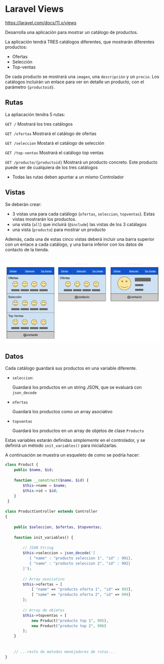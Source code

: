 # Laravel Views

https://laravel.com/docs/11.x/views

Desarrolla una aplicación para mostrar un catálogo de productos.

La aplicación tendrá TRES catálogos diferentes, que mostrarán diferentes productos:

* Ofertas
* Selección
* Top-ventas

De cada producto se mostrará una `imagen`, una `descripción` y un `precio`. Los catálogos incluirán un enlace para ver en detalle un producto, con el parámetro `{productoid}`.


## Rutas

La apliacación tendra 5 rutas:

`GET /` 
Mostrará los tres catálogos

`GET /ofertas`
Mostrará el catálogo de ofertas

`GET /seleccion`
Mostará el catálogo de selección

`GET /top-ventas`
Mostrará el catálogo top ventas

`GET /producto/{productoid}`
Mostrará un producto concreto. Este producto puede ser de cualquiera de los tres catálogos


* Todas las rutas deben apuntar a un mismo Controlador

## Vistas

Se deberán crear:

* 3 vistas una para cada catálogo (`ofertas`, `seleccion`, `topventas`). Estas vistas mostrarán los productos.
* una vista (`all`) que incluirá (`@include`) las vistas de los 3 catálagos
* una vista (`producto`) para mostrar un producto 

Además, cada una de estas cinco vistas deberá incluir una barra superior con un enlace a cada catálogo, y una barra inferior con los datos de contacto de la tienda.

![Mockup de la app con los tres tipos de vistas.](./a1_i0.png)

## Datos

Cada catálogo guardará sus productos en una variable diferente.

* `seleccion`:

  Guardará los productos en un string JSON, que se evaluará con `json_decode`

* `ofertas`

  Guardará los productos como un array asociativo

* `topventas`

  Guardará los productos en un array de objetos de clase `Producto`

Estas variables estarán definidas _simplemente_ en el controlador, y se definirá un método `init_variables()` para inicializarlas.

A continuación se muestra un esqueleto de como se podría hacer:

```php
class Product {
    public $name, $id;
 
    function __construct($name, $id) {
        $this->name = $name;
        $this->id = $id;
    }
 }

class ProductController extends Controller
{

    public $seleccion, $ofertas, $topventas;

    function init_variables() {

        // JSON String 
        $this->seleccion = json_decode('[
           { "name" : "producto seleccion 1", "id" : 991},
           { "name" : "producto seleccion 2", "id" : 992}
        ]');

        // Array asociativo
        $this->ofertas = [
            [ "name" => "producto oferta 1", "id" => 993],
            [ "name" => "producto oferta 2", "id" => 994]
        ];

        // Array de objetos
        $this->topventas = [
            new Product("producto top 1", 995),
            new Product("producto top 2", 996)
        ];
    }


    // ...resto de metodos menejadores de rutas...
}

```


